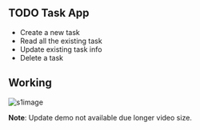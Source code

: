 ## TODO Task App 
   
  
- Create a new task
- Read all the existing task
- Update existing task info
- Delete a task 

## Working

 ![s1image](https://i.imgur.com/HeoqFE3.gif) 
 
**Note**: Update demo not available due longer video size.
 

 
 

